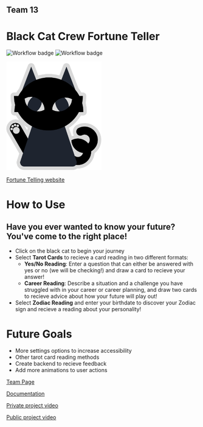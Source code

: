 ## Team 13
# Black Cat Crew Fortune Teller

![Workflow badge](https://github.com/cse110-sp23-group13/cse110-sp23-group13/actions/workflows/node.js.yml/badge.svg)
![Workflow badge](https://github.com/cse110-sp23-group13/cse110-sp23-group13/actions/workflows/jsdoc.yml/badge.svg)

[<img src="admin/branding/catbubble.png" alt="Black Cat Logo" width="250">](https://cse110-sp23-group13.github.io/cse110-sp23-group13/Fortune-Teller)

[Fortune Telling website](https://cse110-sp23-group13.github.io/cse110-sp23-group13/Fortune-Teller)

# How to Use

## Have you ever wanted to know your future? You've come to the right place!
- Click on the black cat to begin your journey
- Select **Tarot Cards** to recieve a card reading in two different formats:
    - **Yes/No Reading**: Enter a question that can either be answered with yes or no (we will be checking!) and draw a card to recieve your answer!
    - **Career Reading**: Describe a situation and a challenge you have struggled with in your career or career planning, and draw two cards to recieve advice about how your future will play out!
- Select **Zodiac Reading** and enter your birthdate to discover your Zodiac sign and recieve a reading about your personality!

# Future Goals
- More settings options to increase accessibility
- Other tarot card reading methods
- Create backend to recieve feedback
- Add more animations to user actions


[Team Page](/admin/team.md)

[Documentation](https://cse110-sp23-group13.github.io/cse110-sp23-group13/out/)

[Private project video](https://drive.google.com/file/d/1YPPmw_CcIe8cTbyLWJkraxL7GjLGDUfB/view?usp=sharing)

[Public project video](https://youtu.be/hNLsAcA5kd0)
